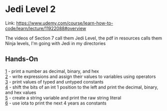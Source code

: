 # Jedi Level 2

Link: https://www.udemy.com/course/learn-how-to-code/learn/lecture/11922088#overview

The videos of Section 7 call them Jedi Level, the pdf in resources calls them Ninja levels, I'm going with Jedi in my directories

## Hands-On
[1](https://github.com/ryanclove/LearningGoProgramming/blob/master/Exercises/Jedi%20Level%2002/Hands-On%201/main.go) - print a number as decimal, binary, and hex  
[2](https://github.com/ryanclove/LearningGoProgramming/blob/master/Exercises/Jedi%20Level%2002/Hands-On%202/main.go) - write expressions and assign their values to variables using operators  
[3](https://github.com/ryanclove/LearningGoProgramming/blob/master/Exercises/Jedi%20Level%2002/Hands-On%203/main.go) - print values of typed and untyped constants  
[4](https://github.com/ryanclove/LearningGoProgramming/blob/master/Exercises/Jedi%20Level%2002/Hands-On%204/main.go) - shift the bits of an int 1 position to the left and print the decimal, binary, and hex values  
[5](https://github.com/ryanclove/LearningGoProgramming/blob/master/Exercises/Jedi%20Level%2002/Hands-On%205/main.go) - create a string variable and print the raw string literal  
[6](https://github.com/ryanclove/LearningGoProgramming/blob/master/Exercises/Jedi%20Level%2002/Hands-On%206/main.go) - use iota to print the next 4 years as constants  
